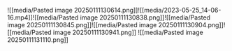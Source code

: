 ![[media/Pasted image 20250111130614.png]]![[media/2023-05-25_14-06-16.mp4]]![[media/Pasted image 20250111130838.png]]![[media/Pasted image 20250111130845.png]]![[media/Pasted image 20250111130904.png]]![[media/Pasted image 20250111130941.png]]
![[media/Pasted image 20250111131110.png]]